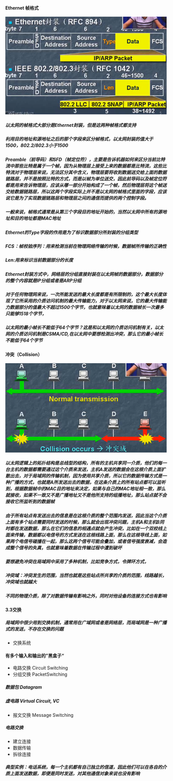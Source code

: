 #### Ethernet 帧格式

![](/assets/18-5-1-1.png)

##### 以太网的帧格式大部分是Ethernet封装，但是这两种帧格式都支持

##### 利用目的地址和源地址之后的那个字段来区分帧格式，以太网封装的值大于1500，802.2/802.3小于1500

##### Preamble（前导码）和SFD（帧定位符），主要是告诉机器如何来区分当前比特流中那些比特是属于一个帧，因为从物理层上接受上来的数据都是比特流，这些比特流对于物理层来说，无法区分其中含义，物理层要将收到数据送交给上面的数据链路层，并不是按照比特的方式，而是以帧为单位送交，因此前导码以及帧定位符都是用来告诉物理层，应该从哪一部分开始构成了一个帧，然后物理层将这个帧送交给数据链路层，所以这两个字段实际上并不是以太网的帧格式里面的字段，应该说它是为了实现数据链路层和物理层之间的通信而提供的两个控制字段。

##### 一般来说，帧格式通常是从第三个字段目的地址开始的，当然以太网中所有的源地址和目的地址都是MAC地址

##### Ethernet的Type字段的作用是为了标识数据部分所封装的分组类型

##### FCS：帧校验序列：用来检测当前在物理网络传输的时候，数据帧所传输的正确性

##### Len:用来标识当前数据部分的长度

##### Ethernet封装方式中，网络层的分组直接封装在以太网帧的数据部分，数据部分的整个内容就是IP分组或者是ARP分组

##### 对于任何物理网来说，一次所能发送的最大长度都是有所限制的，这个最大长度体现了它所采用的介质访问机制的最大传输能力，对于以太网来说，它的最大传输能力数据部分的值最大不超过1500个字节，也就意味着以太网的数据帧长一次最多只能够1518个字节，

##### 以太网的最小帧长不能低于64个字节？这是和以太网的介质访问机制有关，以太网的介质访问机制是CSMA/CD,在以太网中要想检测出冲突，那么它的最小帧长不能低于64个字节

#### 冲突（Collision）

![](/assets/18-5-5-1.png)

##### 以太网逻辑上的拓扑结构是总线型的结构，所有的主机共享同一介质，他们的每一台主机的数据都需要通过这个介质来发送，主机A发送的数据会在这根介质上面扩散出去，对于局域网的传输机制，因为使用共享介质，所以它的数据传输方式是一种广播的方式，也就是A所发送出去的数据，在这条介质上的所有站点都可以监听到，根据数据帧中的MAC目的地址来决定，如果与自己的MAC地址相一致，那么就接收，如果不一致又不是广播地址又不是他所支持的组播地址，那么站点就不会接收它所监听到的数据帧

##### 由于所有站点有发送出去的信息是在这根介质的整个范围内发送，因此当这个介质上面有多个站点需要同时发送的时候，那么就会出现冲突问题，主机A和主机B同时都在发送数据，那么在它们的信息的相遇点就会产生冲突，比如在一个双绞线上面来传输，数据都以电信号的方式发送在这根线路上面，那么在这根导线上面，如果两个电信号碰撞在一起，那么这两个信号可能会叠加，或者信号强度衰减，会造成整个信号的失真，也就意味着数据在传输过程中遭到破坏

##### 要想避免冲突在局域网中采用了多种机制，比如竞争方式，令牌环方式，

##### 冲突域：冲突发生的范围，当然也就是这些站点所共享的介质的范围，线路越长，冲突域也就越大

##### 不同的物理介质，除了对数据传输有影响之外，同时对他设备的连接方式也有影响

#### 3.3交换
##### 局域网中很少用到交换机制，通常用在广域网或者是网络层，而局域网是一种广播式的发送，不存在交换的问题
* 交换系统
 #### 有多个输入和输出的”黑盒子“
* 电路交换 Circuit Switching
* 分组交换 PacketSwitching
 ##### 数据包 Datagram
 ##### 虚电路 Virtual Circuit, VC
* 报文交换 Message Switching

##### 电路交换

* 建立连接
* 数据传输
* 拆徐连接

##### 典型实例：电话系统，每一个主机都有自己独立的信道，因此他们可以在各自的介质上面发送数据，即便是同时发送，对其他通信对象来说也没有影响

